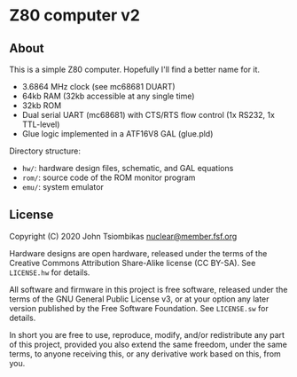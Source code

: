 Z80 computer v2
===============

About
-----
This is a simple Z80 computer. Hopefully I'll find a better name for it.
 - 3.6864 MHz clock (see mc68681 DUART)
 - 64kb RAM (32kb accessible at any single time)
 - 32kb ROM
 - Dual serial UART (mc68681) with CTS/RTS flow control (1x RS232, 1x TTL-level)
 - Glue logic implemented in a ATF16V8 GAL (glue.pld)

Directory structure:
 - `hw/`: hardware design files, schematic, and GAL equations
 - `rom/`: source code of the ROM monitor program
 - `emu/`: system emulator

License
-------
Copyright (C) 2020 John Tsiombikas <nuclear@member.fsf.org>

Hardware designs are open hardware, released under the terms of the Creative
Commons Attribution Share-Alike license (CC BY-SA). See `LICENSE.hw` for
details.

All software and firmware in this project is free software, released under the
terms of the GNU General Public License v3, or at your option any later version
published by the Free Software Foundation. See `LICENSE.sw` for details.

In short you are free to use, reproduce, modify, and/or redistribute any part of
this project, provided you also extend the same freedom, under the same terms,
to anyone receiving this, or any derivative work based on this, from you.

